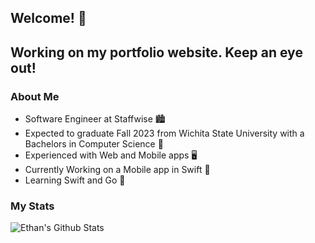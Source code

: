 
## Welcome! 🙌

## Working on my portfolio website. Keep an eye out!

### About Me

- Software Engineer at Staffwise 🏙
- Expected to graduate Fall 2023 from Wichita State University with a Bachelors in Computer Science 📜
- Experienced with Web and Mobile apps 🖥
- Currently Working on a Mobile app in Swift 📱
- Learning Swift and Go 🧠

### My Stats

![Ethan's Github Stats](https://github-readme-stats.vercel.app/api?username=EthanMW2000&count_private=true&show_icons=true&theme=cobalt)
